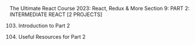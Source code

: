 The Ultimate React Course 2023: React, Redux & More
Section 9: PART 2: INTERMEDIATE REACT [2 PROJECTS]


103. Introduction to Part 2

104. Useful Resources for Part 2
